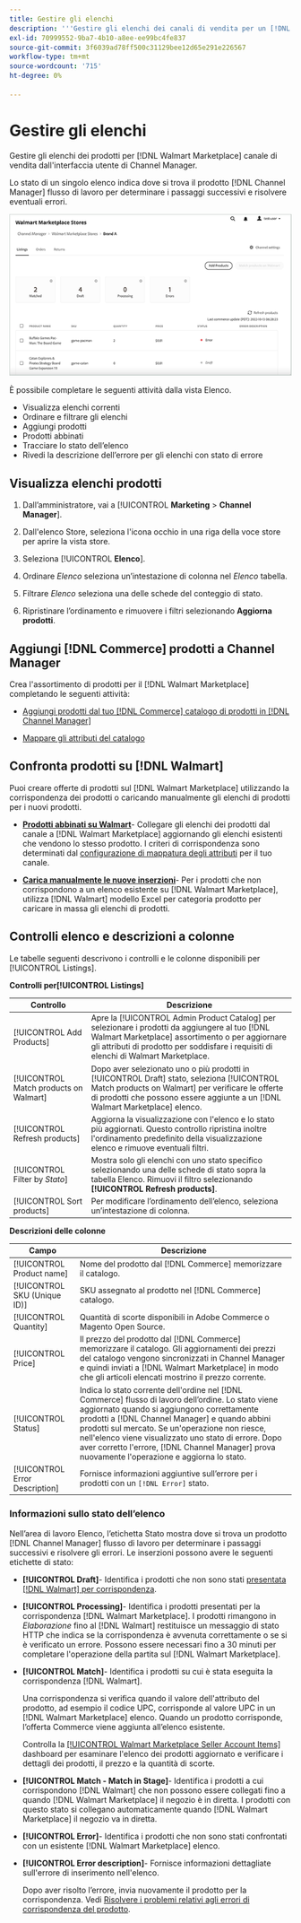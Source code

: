 ```yaml
---
title: Gestire gli elenchi
description: '''Gestire gli elenchi dei canali di vendita per un [!DNL Commerce] archivia con Channel Manager per Adobe Commerce e Magenti Open Source."'
exl-id: 70999552-9ba7-4b10-a8ee-ee99bc4fe837
source-git-commit: 3f6039ad78ff500c31129bee12d65e291e226567
workflow-type: tm+mt
source-wordcount: '715'
ht-degree: 0%

---
```


# Gestire gli elenchi

Gestire gli elenchi dei prodotti per [!DNL Walmart Marketplace] canale di vendita dall&#39;interfaccia utente di Channel Manager.

Lo stato di un singolo elenco indica dove si trova il prodotto [!DNL Channel Manager] flusso di lavoro per determinare i passaggi successivi e risolvere eventuali errori.

![Pagina inserzioni per un canale di vendita connesso](assets/listings-dashboard-view.png)

È possibile completare le seguenti attività dalla vista Elenco.

* Visualizza elenchi correnti
* Ordinare e filtrare gli elenchi
* Aggiungi prodotti
* Prodotti abbinati
* Tracciare lo stato dell’elenco
* Rivedi la descrizione dell’errore per gli elenchi con stato di errore

## Visualizza elenchi prodotti

1. Dall’amministratore, vai a [!UICONTROL **Marketing** > **Channel Manager**].

1. Dall&#39;elenco Store, seleziona l&#39;icona occhio in una riga della voce store per aprire la vista store.

1. Seleziona [!UICONTROL **Elenco**].

1. Ordinare *Elenco* seleziona un’intestazione di colonna nel *Elenco* tabella.

1. Filtrare *Elenco* seleziona una delle schede del conteggio di stato.

1. Ripristinare l’ordinamento e rimuovere i filtri selezionando **Aggiorna prodotti**.

## Aggiungi [!DNL Commerce] prodotti a Channel Manager

Crea l&#39;assortimento di prodotti per il [!DNL Walmart Marketplace] completando le seguenti attività:

* [Aggiungi prodotti dal tuo [!DNL Commerce] catalogo di prodotti in [!DNL Channel Manager]](add-products-to-channel-store.md)

* [Mappare gli attributi del catalogo](map-catalog-attributes.md#configure-product-attribute-settings)

## Confronta prodotti su [!DNL Walmart]

Puoi creare offerte di prodotti sul [!DNL Walmart Marketplace] utilizzando la corrispondenza dei prodotti o caricando manualmente gli elenchi di prodotti per i nuovi prodotti.

* **[Prodotti abbinati su Walmart](connect-listings-to-marketplace.md)**- Collegare gli elenchi dei prodotti dal canale a [!DNL Walmart Marketplace] aggiornando gli elenchi esistenti che vendono lo stesso prodotto. I criteri di corrispondenza sono determinati dal [configurazione di mappatura degli attributi](map-catalog-attributes.md) per il tuo canale.

* **[Carica manualmente le nuove inserzioni](connect-listings-to-marketplace.md#upload-new-product-listings)**- Per i prodotti che non corrispondono a un elenco esistente su [!DNL Walmart Marketplace], utilizza [!DNL Walmart] modello Excel per categoria prodotto per caricare in massa gli elenchi di prodotti.

## Controlli elenco e descrizioni a colonne

Le tabelle seguenti descrivono i controlli e le colonne disponibili per [!UICONTROL Listings].

**Controlli per[!UICONTROL Listings]**

| **Controllo** | **Descrizione** |
|----------------------------------------|-------------------------------------------------------------------------------------------------------------------------------------------------------------------------------------------------------------------|
| [!UICONTROL Add Products] | Apre la [!UICONTROL Admin Product Catalog] per selezionare i prodotti da aggiungere al tuo [!DNL Walmart Marketplace] assortimento o per aggiornare gli attributi di prodotto per soddisfare i requisiti di elenchi di Walmart Marketplace. |
| [!UICONTROL Match products on Walmart] | Dopo aver selezionato uno o più prodotti in [!UICONTROL Draft] stato, seleziona [!UICONTROL Match products on Walmart] per verificare le offerte di prodotti che possono essere aggiunte a un [!DNL Walmart Marketplace] elenco. |
| [!UICONTROL Refresh products] | Aggiorna la visualizzazione con l&#39;elenco e lo stato più aggiornati. Questo controllo ripristina inoltre l&#39;ordinamento predefinito della visualizzazione elenco e rimuove eventuali filtri. |
| [!UICONTROL Filter by *Stato*] | Mostra solo gli elenchi con uno stato specifico selezionando una delle schede di stato sopra la tabella Elenco. Rimuovi il filtro selezionando **[!UICONTROL Refresh products]**. |
| [!UICONTROL Sort products] | Per modificare l’ordinamento dell’elenco, seleziona un’intestazione di colonna. |


**Descrizioni delle colonne**

| **Campo** | **Descrizione** |
|--------------------------------|-------------------------------------------------------------------------------------------------------------------------------------------------------------------------------------------------------------------------------------------------------------------------------------------------------------------------------------------------------------------|
| [!UICONTROL Product name] | Nome del prodotto dal [!DNL Commerce] memorizzare il catalogo. |
| [!UICONTROL SKU (Unique ID)] | SKU assegnato al prodotto nel [!DNL Commerce] catalogo. |
| [!UICONTROL  Quantity] | Quantità di scorte disponibili in Adobe Commerce o Magento Open Source. |
| [!UICONTROL Price] | Il prezzo del prodotto dal [!DNL Commerce] memorizzare il catalogo. Gli aggiornamenti dei prezzi del catalogo vengono sincronizzati in Channel Manager e quindi inviati a [!DNL Walmart Marketplace]  in modo che gli articoli elencati mostrino il prezzo corrente. |
| [!UICONTROL Status] | Indica lo stato corrente dell&#39;ordine nel [!DNL Commerce] flusso di lavoro dell’ordine. Lo stato viene aggiornato quando si aggiungono correttamente prodotti a [!DNL Channel Manager] e quando abbini prodotti sul mercato. Se un&#39;operazione non riesce, nell&#39;elenco viene visualizzato uno stato di errore. Dopo aver corretto l&#39;errore, [!DNL Channel Manager] prova nuovamente l&#39;operazione e aggiorna lo stato. |
| [!UICONTROL Error Description] | Fornisce informazioni aggiuntive sull’errore per i prodotti con un `[!DNL Error]` stato. |

### Informazioni sullo stato dell’elenco

Nell’area di lavoro Elenco, l’etichetta Stato mostra dove si trova un prodotto [!DNL Channel Manager] flusso di lavoro per determinare i passaggi successivi e risolvere gli errori. Le inserzioni possono avere le seguenti etichette di stato:

* **[!UICONTROL Draft]**- Identifica i prodotti che non sono stati [presentata [!DNL Walmart] per corrispondenza](connect-listings-to-marketplace.md#match-products).

* **[!UICONTROL Processing]**- Identifica i prodotti presentati per la corrispondenza [!DNL Walmart Marketplace]. I prodotti rimangono in *Elaborazione* fino al [!DNL Walmart] restituisce un messaggio di stato HTTP che indica se la corrispondenza è avvenuta correttamente o se si è verificato un errore. Possono essere necessari fino a 30 minuti per completare l&#39;operazione della partita sul [!DNL Walmart Marketplace].

* **[!UICONTROL Match]**- Identifica i prodotti su cui è stata eseguita la corrispondenza [!DNL Walmart].

   Una corrispondenza si verifica quando il valore dell&#39;attributo del prodotto, ad esempio il codice UPC, corrisponde al valore UPC in un [!DNL Walmart Marketplace] elenco. Quando un prodotto corrisponde, l’offerta Commerce viene aggiunta all’elenco esistente.

   Controlla la [[!UICONTROL Walmart Marketplace Seller Account Items]](https://seller.walmart.com/items-and-inventory/manage-items) dashboard per esaminare l&#39;elenco dei prodotti aggiornato e verificare i dettagli dei prodotti, il prezzo e la quantità di scorte.

* **[!UICONTROL Match - Match in Stage]**- Identifica i prodotti a cui corrispondono [!DNL Walmart] che non possono essere collegati fino a quando [!DNL Walmart Marketplace] il negozio è in diretta. I prodotti con questo stato si collegano automaticamente quando [!DNL Walmart Marketplace] il negozio va in diretta.

* **[!UICONTROL Error]**- Identifica i prodotti che non sono stati confrontati con un esistente [!DNL Walmart Marketplace] elenco.

* **[!UICONTROL Error description]**- Fornisce informazioni dettagliate sull&#39;errore di inserimento nell&#39;elenco.

   Dopo aver risolto l’errore, invia nuovamente il prodotto per la corrispondenza. Vedi [Risolvere i problemi relativi agli errori di corrispondenza del prodotto](connect-listings-to-marketplace.md#troubleshoot-product-match-errors).

